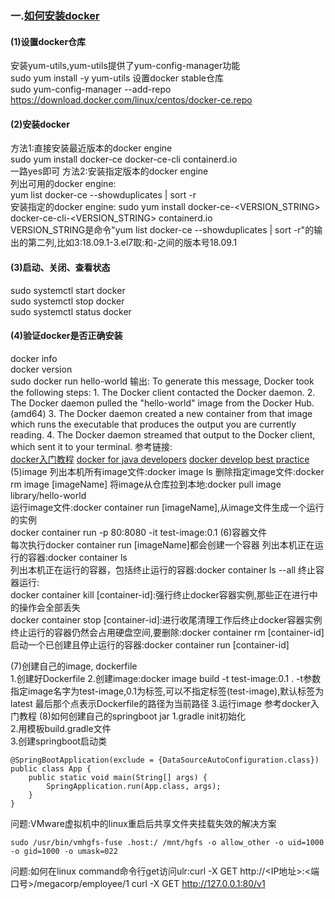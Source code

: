 ### 一.[如何安装docker](https://docs.docker.com/engine/install/centos/#prerequisites)
#### (1)设置docker仓库
安装yum-utils,yum-utils提供了yum-config-manager功能  
sudo yum install -y yum-utils
设置docker stable仓库  
sudo yum-config-manager  --add-repo <https://download.docker.com/linux/centos/docker-ce.repo>
#### (2)安装docker
方法1:直接安装最近版本的docker engine   
sudo yum install docker-ce docker-ce-cli containerd.io  
一路yes即可
方法2:安装指定版本的docker engine  
列出可用的docker engine:  
yum list docker-ce --showduplicates | sort -r   
安装指定的docker engine:
sudo yum install docker-ce-&lt;VERSION_STRING> docker-ce-cli-&lt;VERSION_STRING> containerd.io  
VERSION_STRING是命令"yum list docker-ce --showduplicates | sort -r"的输出的第二列,比如3:18.09.1-3.el7取:和-之间的版本号18.09.1
#### (3)启动、关闭、查看状态
sudo systemctl start docker  
sudo systemctl stop docker  
sudo systemctl status docker
#### (4)验证docker是否正确安装
docker info  
docker version  
sudo docker run hello-world
输出:
To generate this message, Docker took the following steps:
 1\. The Docker client contacted the Docker daemon.
 2\. The Docker daemon pulled the "hello-world" image from the Docker Hub.
    (amd64)
 3\. The Docker daemon created a new container from that image which runs the
    executable that produces the output you are currently reading.
 4\. The Docker daemon streamed that output to the Docker client, which sent it
    to your terminal.
参考链接:  
[docker入门教程](https://ruanyifeng.com/blog/2018/02/docker-tutorial.html)
[docker for java developers](https://github.com/docker/labs/tree/master/developer-tools/java)
[docker develop best practice](https://docs.docker.com/develop/dev-best-practices/)
(5)image
列出本机所有image文件:docker image ls
删除指定image文件:docker rm image [imageName]
将image从仓库拉到本地:docker pull image library/hello-world  
运行image文件:docker container run [imageName],从image文件生成一个运行的实例  
docker container run -p 80:8080 -it test-image:0.1
(6)容器文件  
每次执行docker container run [imageName]都会创建一个容器
列出本机正在运行的容器:docker container ls  
列出本机正在运行的容器，包括终止运行的容器:docker container ls --all
终止容器运行:  
docker container kill [container-id]:强行终止docker容器实例,那些正在进行中的操作会全部丢失  
docker container stop [container-id]:进行收尾清理工作后终止docker容器实例
终止运行的容器仍然会占用硬盘空间,要删除:docker container rm [container-id]
启动一个已创建且停止运行的容器:docker container run [container-id]

(7)创建自己的image, dockerfile  
1.创建好Dockerfile
2.创建image:docker image build -t test-image:0.1 .
-t参数指定image名字为test-image,0.1为标签,可以不指定标签(test-image),默认标签为latest
最后那个点表示Dockerfile的路径为当前路径
3.运行image
参考docker入门教程
(8)如何创建自己的springboot jar
1.gradle init初始化  
2.用模板build.gradle文件  
3.创建springboot启动类  
``` 
@SpringBootApplication(exclude = {DataSourceAutoConfiguration.class})
public class App {
    public static void main(String[] args) {
        SpringApplication.run(App.class, args);
    }
}
```
问题:VMware虚拟机中的linux重启后共享文件夹挂载失效的解决方案  
```
sudo /usr/bin/vmhgfs-fuse .host:/ /mnt/hgfs -o allow_other -o uid=1000 -o gid=1000 -o umask=022  
```
问题:如何在linux command命令行get访问ulr:curl -X GET http://<IP地址>:<端口号>/megacorp/employee/1
curl -X GET http://127.0.0.1:80/v1
  